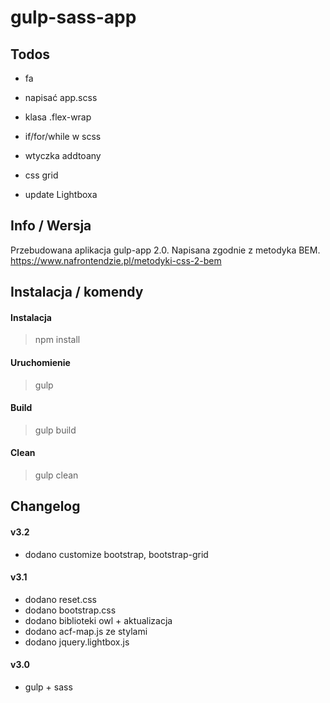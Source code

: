 # gulp-sass-app

## Todos 
- fa  <link href="https://stackpath.bootstrapcdn.com/font-awesome/4.7.0/css/font-awesome.min.css" rel="stylesheet" integrity="sha384-wvfXpqpZZVQGK6TAh5PVlGOfQNHSoD2xbE+QkPxCAFlNEevoEH3Sl0sibVcOQVnN" crossorigin="anonymous">

- napisać app.scss
- klasa .flex-wrap
- if/for/while w scss
- wtyczka addtoany
- css grid
- update Lightboxa


## Info / Wersja
Przebudowana aplikacja gulp-app 2.0. Napisana zgodnie z metodyka BEM. https://www.nafrontendzie.pl/metodyki-css-2-bem

## Instalacja / komendy

#### Instalacja
> npm install

#### Uruchomienie
> gulp  

#### Build
> gulp build

#### Clean
> gulp clean


## Changelog

#### v3.2
- dodano customize bootstrap, bootstrap-grid

#### v3.1
- dodano reset.css
- dodano bootstrap.css
- dodano biblioteki owl + aktualizacja
- dodano acf-map.js ze stylami
- dodano jquery.lightbox.js

#### v3.0
- gulp + sass





